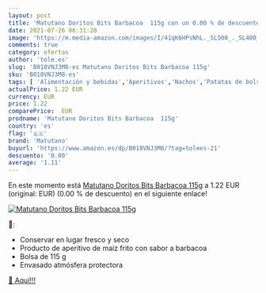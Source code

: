 ```yaml
---
layout: post
title: 'Matutano Doritos Bits Barbacoa  115g con un 0.00 % de descuento'
date: 2021-07-26 06:31:20
image: 'https://m.media-amazon.com/images/I/41qK6HPsNhL._SL500_._SL400_.jpg'
comments: true
category: ofertas
author: 'tole.es'
slug: 'B018VNJ3M8-es Matutano Doritos Bits Barbacoa 115g'
sku: 'B018VNJ3M8-es'
tags: [ 'Alimentación y bebidas','Aperitivos','Nachos','Patatas de bolsa y tortitas de verduras','matutano', ]
actualPrice: 1.22 EUR
currency: EUR
price: 1.22
comparePrice:  EUR
prodname: 'Matutano Doritos Bits Barbacoa  115g'
country: 'es'
flag: '🇪🇸'
brand: 'Matutano'
buyurl: 'https://www.amazon.es/dp/B018VNJ3M8/?tag=tolees-21'
descuento: '0.00'
average: '1.11'
---
```


En este momento está [Matutano Doritos Bits Barbacoa  115g](https://www.amazon.es/dp/B018VNJ3M8/?tag=tolees-21) a 1.22 EUR (original:  EUR) (0.00 %  de descuento) en el siguiente enlace!

[![Matutano Doritos Bits Barbacoa  115g](https://m.media-amazon.com/images/I/41qK6HPsNhL._SL500_._SL400_.jpg)](https://www.amazon.es/dp/B018VNJ3M8/?tag=tolees-21)

🔎:

- Conservar en lugar fresco y seco
- Producto de aperitivo de maíz frito con sabor a barbacoa
- Bolsa de 115 g
- Envasado atmósfera protectora

[🛒 Aquí!!!](https://www.amazon.es/dp/B018VNJ3M8/?tag=tolees-21)
